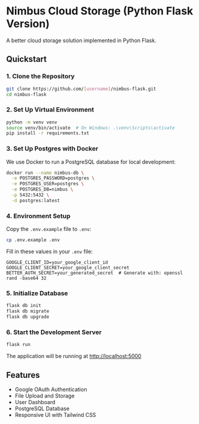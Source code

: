 # Nimbus Cloud Storage (Python Flask Version)

A better cloud storage solution implemented in Python Flask.

## Quickstart

### 1. Clone the Repository

```bash
git clone https://github.com/[username]/nimbus-flask.git
cd nimbus-flask
```

### 2. Set Up Virtual Environment

```bash
python -m venv venv
source venv/bin/activate  # On Windows: .\venv\Scripts\activate
pip install -r requirements.txt
```

### 3. Set Up Postgres with Docker

We use Docker to run a PostgreSQL database for local development:

```bash
docker run --name nimbus-db \
  -e POSTGRES_PASSWORD=postgres \
  -e POSTGRES_USER=postgres \
  -e POSTGRES_DB=nimbus \
  -p 5432:5432 \
  -d postgres:latest
```

### 4. Environment Setup

Copy the `.env.example` file to `.env`:
```bash
cp .env.example .env
```

Fill in these values in your `.env` file:
```
GOOGLE_CLIENT_ID=your_google_client_id
GOOGLE_CLIENT_SECRET=your_google_client_secret
BETTER_AUTH_SECRET=your_generated_secret  # Generate with: openssl rand -base64 32
```

### 5. Initialize Database

```bash
flask db init
flask db migrate
flask db upgrade
```

### 6. Start the Development Server

```bash
flask run
```

The application will be running at [http://localhost:5000](http://localhost:5000)

## Features

- Google OAuth Authentication
- File Upload and Storage
- User Dashboard
- PostgreSQL Database
- Responsive UI with Tailwind CSS
